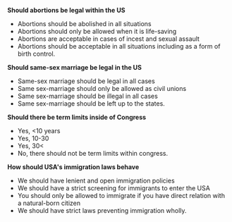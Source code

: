 **Should abortions be legal within the US**
- Abortions should be abolished in all situations
- Abortions should only be allowed when it is life-saving
- Abortions are acceptable in cases of incest and sexual assault
- Abortions should be acceptable in all situations including as a form of birth control.

**Should same-sex marriage be legal in the US**
- Same-sex marriage should be legal in all cases
- Same sex-marriage should only be allowed as civil unions
- Same sex-marriage should be illegal in all cases
- Same sex-marriage should be left up to the states.

**Should there be term limits inside of Congress**
- Yes, <10 years
- Yes, 10-30
- Yes, 30<
- No, there should not be term limits within congress.

**How should USA's immigration laws behave**
- We should have lenient and open immigration policies
- We should have a strict screening for immigrants to enter the USA
- You should only be allowed to immigrate if you have direct relation with a natural-born citizen
- We should have strict laws preventing immigration wholly.